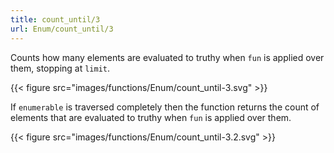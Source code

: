 ```yaml
---
title: count_until/3
url: Enum/count_until/3
---
```


Counts how many elements are evaluated to truthy when `fun` is applied over them, stopping at `limit`.

{{< figure src="images/functions/Enum/count_until-3.svg" >}}

If `enumerable` is traversed completely then the function returns the count of elements that are evaluated to truthy when `fun` is applied over them.

{{< figure src="images/functions/Enum/count_until-3.2.svg" >}}

